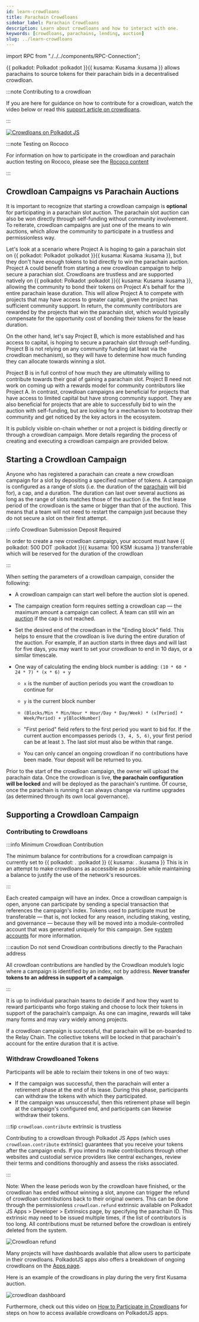 ```yaml
---
id: learn-crowdloans
title: Parachain Crowdloans
sidebar_label: Parachain Crowdloans
description: Learn about crowdloans and how to interact with one.
keywords: [crowdloans, parachains, lending, auction]
slug: ../learn-crowdloans
---
```


import RPC from "./../../components/RPC-Connection";

{{ polkadot: Polkadot :polkadot }}{{ kusama: Kusama :kusama }} allows parachains to source tokens
for their parachain bids in a decentralised crowdloan.

:::note Contributing to a crowdloan

If you are here for guidance on how to contribute for a crowdloan, watch the video below or read
this
[support article on crowdloans](https://support.polkadot.network/support/solutions/articles/65000177341-how-to-participate-in-crowdloans-on-polkadot-or-kusama).

:::

[![Crowdloans on Polkadot JS](https://img.youtube.com/vi/AA9mPANmzmU/0.jpg)](https://youtu.be/AA9mPANmzmU)

:::note Testing on Rococo

For information on how to participate in the crowdloan and parachain auction testing on Rococo,
please see the [Rococo content](../build/build-parachains.md##testing-a-parachains:-rococo-testnet)

:::

## Crowdloan Campaigns vs Parachain Auctions

It is important to recognize that starting a crowdloan campaign is **optional** for participating in
a parachain slot auction. The parachain slot auction can also be won directly through self-funding
without community involvement. To reiterate, crowdloan campaigns are just one of the means to win
auctions, which allow the community to participate in a trustless and permissionless way.

Let's look at a scenario where Project A is hoping to gain a parachain slot on
{{ polkadot: Polkadot :polkadot }}{{ kusama: Kusama :kusama }}, but they don't have enough tokens to
bid directly to win the parachain auction. Project A could benefit from starting a new crowdloan
campaign to help secure a parachian slot. Crowdloans are trustless and are supported natively on
{{ polkadot: Polkadot :polkadot }}{{ kusama: Kusama :kusama }}, allowing the community to bond their
tokens on Project A's behalf for the entire parachain lease duration. This will allow Project A to
compete with projects that may have access to greater capital, given the project has sufficient
community support. In return, the community contributors are rewarded by the projects that win the
parachain slot, which would typically compensate for the opportunity cost of bonding their tokens
for the lease duration.

On the other hand, let's say Project B, which is more established and has access to capital, is
hoping to secure a parachain slot through self-funding. Project B is not relying on any community
funding (at least via the crowdloan mechanism), so they will have to determine how much funding they
can allocate towards winning a slot.

Project B is in full control of how much they are ultimately willing to contribute towards their
goal of gaining a parachain slot. Project B need not work on coming up with a rewards model for
community contributors like Project A. In contrast, crowdloan campaigns are beneficial for projects
that have access to limited capital but have strong community support. They are also beneficial for
projects that are able to successfully bid to win the auction with self-funding, but are looking for
a mechanism to bootstrap their community and get noticed by the key actors in the ecosystem.

It is publicly visible on-chain whether or not a project is bidding directly or through a crowdloan
campaign. More details regarding the process of creating and executing a crowdloan campaign are
provided below.

## Starting a Crowdloan Campaign

Anyone who has registered a parachain can create a new crowdloan campaign for a slot by depositing a
specified number of tokens. A campaign is configured as a range of slots (i.e. the duration of the
[parachain](learn-parachains.md) will bid for), a cap, and a duration. The duration can last over
several auctions as long as the range of slots matches those of the auction (i.e. the first lease
period of the crowdloan is the same or bigger than that of the auction). This means that a team will
not need to restart the campaign just because they do not secure a slot on their first attempt.

:::info Crowdloan Submission Deposit Required

In order to create a new crowdloan campaign, your account must have
{{ polkadot: 500 DOT :polkadot }}{{ kusama: 100 KSM :kusama }} transferrable which will be reserved
for the duration of the crowdloan

:::

When setting the parameters of a crowdloan campaign, consider the following:

- A crowdloan campaign can start well before the auction slot is opened.
- The campaign creation form requires setting a crowdloan cap &mdash; the maximum amount a campaign
  can collect. A team can still win an [auction](learn-auction.md) if the cap is not reached.
- Set the desired end of the crowdloan in the "Ending block" field. This helps to ensure that the
  crowdloan is live during the entire duration of the auction. For example, if an auction starts in
  three days and will last for five days, you may want to set your crowdloan to end in 10 days, or a
  similar timescale.
- One way of calculating the ending block number is adding: `(10 * 60 * 24 * 7) * (x * 6) + y`

  - `x` is the number of auction periods you want the crowdloan to continue for
  - `y` is the current block number

  - `(Blocks/Min * Min/Hour * Hour/Day * Day/Week) * (x[Period] * Week/Period) + y[BlockNumber]`

  - "First period" field refers to the first period you want to bid for. If the current auction
    encompasses periods `(3, 4, 5, 6)`, your first period can be at least `3`. The last slot must
    also be within that range.
  - You can only cancel an ongoing crowdloan if no contributions have been made. Your deposit will
    be returned to you.

Prior to the start of the crowdloan campaign, the owner will upload the parachain data. Once the
crowdloan is live, **the parachain configuration will be locked** and will be deployed as the
parachain's runtime. Of course, once the parachain is running it can always change via runtime
upgrades (as determined through its own local governance).

## Supporting a Crowdloan Campaign

### Contributing to Crowdloans

:::info Minimum Crowdloan Contribution

The minimum balance for contributions for a crowdloan campaign is currently set to
{{ polkadot: <RPC network="polkadot" path="consts.crowdloan.minContribution" defaultValue={50000000000} filter="humanReadable"/>. :polkadot }}
{{ kusama: <RPC network="kusama" path="consts.crowdloan.minContribution" defaultValue={100000000000} filter="humanReadable"/>. :kusama }}
This is in an attempt to make crowdloans as accessible as possible while maintaining a balance to
justify the use of the network's resources.

:::

Each created campaign will have an index. Once a crowdloan campaign is open, anyone can participate
by sending a special transaction that references the campaign's index. Tokens used to participate
must be transferable &mdash; that is, not locked for any reason, including staking, vesting, and
governance &mdash; because they will be moved into a module-controlled account that was generated
uniquely for this campaign. See s[ystem accounts](./learn-account-advanced.md#system-accounts) for
more information.

:::caution Do not send Crowdloan contributions directly to the Parachain address

All crowdloan contributions are handled by the Crowdloan module’s logic where a campaign is
identified by an index, not by address. **Never transfer tokens to an address in support of a
campaign**.

:::

It is up to individual parachain teams to decide if and how they want to reward participants who
forgo staking and choose to lock their tokens in support of the parachain’s campaign. As one can
imagine, rewards will take many forms and may vary widely among projects.

If a crowdloan campaign is successful, that parachain will be on-boarded to the Relay Chain. The
collective tokens will be locked in that parachain's account for the entire duration that it is
active.

### Withdraw Crowdloaned Tokens

Participants will be able to reclaim their tokens in one of two ways:

- If the campaign was successful, then the parachain will enter a retirement phase at the end of its
  lease. During this phase, participants can withdraw the tokens with which they participated.
- If the campaign was unsuccessful, then this retirement phase will begin at the campaign's
  configured end, and participants can likewise withdraw their tokens.

:::tip `crowdloan.contribute` extrinsic is trustless

Contributing to a crowdloan through Polkadot JS Apps (which uses `crowdloan.contribute` extrinsic)
guarantees that you receive your tokens after the campaign ends. If you intend to make contributions
through other websites and custodial service providers like central exchanges, review their terms
and conditions thoroughly and assess the risks associated.

:::

Note: When the lease periods won by the crowdloan have finished, or the crowdloan has ended without
winning a slot, anyone can trigger the refund of crowdloan contributions back to their original
owners. This can be done through the permissionless `crowdloan.refund` extrinsic available on
Polkadot JS Apps > Developer > Extrinsics page, by specifying the parachain ID. This extrinsic may
need to be issued multiple times, if the list of contributors is too long. All contributions must be
returned before the crowdloan is entirely deleted from the system.

![Crowdloan refund](../assets/crowdloan-refund.png)

Many projects will have dashboards available that allow users to participate in their crowdloans.
PolkadotJS apps also offers a breakdown of ongoing crowdloans on the
[Apps page](https://polkadot.js.org/apps/?rpc=wss%3A%2F%2Fkusama-rpc.polkadot.io#/parachains/crowdloan).

Here is an example of the crowdloans in play during the very first Kusama auction.

![crowdloan dashboard](../assets/kusama-crowdloans.png)

Furthermore, check out this video on
[How to Participate in Crowdloans](https://www.youtube.com/watch?v=YrTxDufrcQM) for steps on how to
access available crowdloans on PolkadotJS apps.
